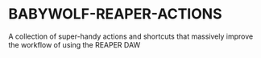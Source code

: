 # BABYWOLF-REAPER-ACTIONS
A collection of super-handy actions and shortcuts that massively improve the workflow of using the REAPER DAW
